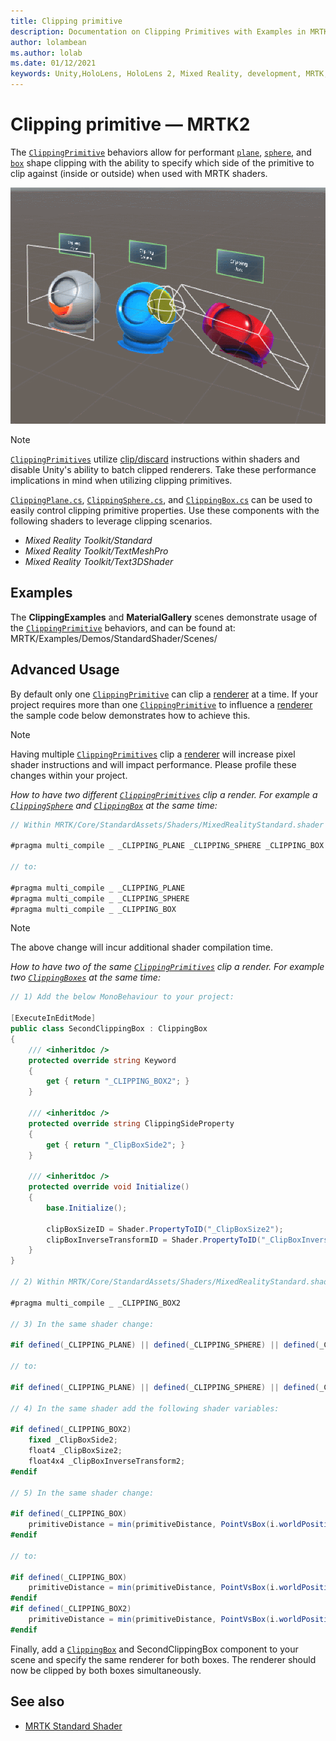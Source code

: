 ```yaml
---
title: Clipping primitive
description: Documentation on Clipping Primitives with Examples in MRTK
author: lolambean
ms.author: lolab
ms.date: 01/12/2021
keywords: Unity,HoloLens, HoloLens 2, Mixed Reality, development, MRTK, Clipping primitive,
---
```


# Clipping primitive &#8212; MRTK2

The [`ClippingPrimitive`](xref:Microsoft.MixedReality.Toolkit.Utilities.ClippingPrimitive?view=mixed-reality-toolkit-unity-2020-dotnet-2.8.0&preserve-view=true) behaviors allow for performant [`plane`](xref:Microsoft.MixedReality.Toolkit.Utilities.ClippingPlane?view=mixed-reality-toolkit-unity-2020-dotnet-2.8.0&preserve-view=true), [`sphere`](xref:Microsoft.MixedReality.Toolkit.Utilities.ClippingSphere?view=mixed-reality-toolkit-unity-2020-dotnet-2.8.0&preserve-view=true), and [`box`](xref:Microsoft.MixedReality.Toolkit.Utilities.ClippingBox?view=mixed-reality-toolkit-unity-2020-dotnet-2.8.0&preserve-view=true) shape clipping with the ability to specify which side of the primitive to clip against (inside or outside) when used with MRTK shaders.

![primitive clipping gizmos](../images/mrtk-standard-shader/MRTK_PrimitiveClippingGizmos.gif)

> [!NOTE]
> [`ClippingPrimitives`](xref:Microsoft.MixedReality.Toolkit.Utilities.ClippingPrimitive?view=mixed-reality-toolkit-unity-2020-dotnet-2.8.0&preserve-view=true) utilize [clip/discard](https://developer.download.nvidia.com/cg/clip.html) instructions within shaders and disable Unity's ability to batch clipped renderers. Take these performance implications in mind when utilizing clipping primitives.

[`ClippingPlane.cs`](xref:Microsoft.MixedReality.Toolkit.Utilities.ClippingPlane?view=mixed-reality-toolkit-unity-2020-dotnet-2.8.0&preserve-view=true), [`ClippingSphere.cs`](xref:Microsoft.MixedReality.Toolkit.Utilities.ClippingSphere?view=mixed-reality-toolkit-unity-2020-dotnet-2.8.0&preserve-view=true), and [`ClippingBox.cs`](xref:Microsoft.MixedReality.Toolkit.Utilities.ClippingBox?view=mixed-reality-toolkit-unity-2020-dotnet-2.8.0&preserve-view=true) can be used to easily control clipping primitive properties. Use these components with the following shaders to leverage clipping scenarios.

- *Mixed Reality Toolkit/Standard*
- *Mixed Reality Toolkit/TextMeshPro*
- *Mixed Reality Toolkit/Text3DShader*

## Examples

The **ClippingExamples** and **MaterialGallery** scenes demonstrate usage of the [`ClippingPrimitive`](xref:Microsoft.MixedReality.Toolkit.Utilities.ClippingPrimitive?view=mixed-reality-toolkit-unity-2020-dotnet-2.8.0&preserve-view=true) behaviors, and can be found at: MRTK/Examples/Demos/StandardShader/Scenes/

## Advanced Usage

By default only one [`ClippingPrimitive`](xref:Microsoft.MixedReality.Toolkit.Utilities.ClippingPrimitive?view=mixed-reality-toolkit-unity-2020-dotnet-2.8.0&preserve-view=true) can clip a [renderer](https://docs.unity3d.com/ScriptReference/Renderer.html) at a time. If your project requires more than one [`ClippingPrimitive`](xref:Microsoft.MixedReality.Toolkit.Utilities.ClippingPrimitive?view=mixed-reality-toolkit-unity-2020-dotnet-2.8.0&preserve-view=true) to influence a [renderer](https://docs.unity3d.com/ScriptReference/Renderer.html)  the sample code below demonstrates how to achieve this.

> [!NOTE]
> Having multiple [`ClippingPrimitives`](xref:Microsoft.MixedReality.Toolkit.Utilities.ClippingPrimitive?view=mixed-reality-toolkit-unity-2020-dotnet-2.8.0&preserve-view=true) clip a [renderer](https://docs.unity3d.com/ScriptReference/Renderer.html) will increase pixel shader instructions and will impact performance. Please profile these changes within your project.

*How to have two different [`ClippingPrimitives`](xref:Microsoft.MixedReality.Toolkit.Utilities.ClippingPrimitive?view=mixed-reality-toolkit-unity-2020-dotnet-2.8.0&preserve-view=true) clip a render. For example a [`ClippingSphere`](xref:Microsoft.MixedReality.Toolkit.Utilities.ClippingSphere?view=mixed-reality-toolkit-unity-2020-dotnet-2.8.0&preserve-view=true) and [`ClippingBox`](xref:Microsoft.MixedReality.Toolkit.Utilities.ClippingBox?view=mixed-reality-toolkit-unity-2020-dotnet-2.8.0&preserve-view=true) at the same time:*

```C#
// Within MRTK/Core/StandardAssets/Shaders/MixedRealityStandard.shader (or another MRTK shader) change:

#pragma multi_compile _ _CLIPPING_PLANE _CLIPPING_SPHERE _CLIPPING_BOX

// to:

#pragma multi_compile _ _CLIPPING_PLANE
#pragma multi_compile _ _CLIPPING_SPHERE
#pragma multi_compile _ _CLIPPING_BOX
```

> [!NOTE]
> The above change will incur additional shader compilation time.

*How to have two of the same [`ClippingPrimitives`](xref:Microsoft.MixedReality.Toolkit.Utilities.ClippingPrimitive?view=mixed-reality-toolkit-unity-2020-dotnet-2.8.0&preserve-view=true) clip a render. For example two [`ClippingBoxes`](xref:Microsoft.MixedReality.Toolkit.Utilities.ClippingBox?view=mixed-reality-toolkit-unity-2020-dotnet-2.8.0&preserve-view=true) at the same time:*

```C#
// 1) Add the below MonoBehaviour to your project:

[ExecuteInEditMode]
public class SecondClippingBox : ClippingBox
{
    /// <inheritdoc />
    protected override string Keyword
    {
        get { return "_CLIPPING_BOX2"; }
    }

    /// <inheritdoc />
    protected override string ClippingSideProperty
    {
        get { return "_ClipBoxSide2"; }
    }

    /// <inheritdoc />
    protected override void Initialize()
    {
        base.Initialize();

        clipBoxSizeID = Shader.PropertyToID("_ClipBoxSize2");
        clipBoxInverseTransformID = Shader.PropertyToID("_ClipBoxInverseTransform2");
    }
}

// 2) Within MRTK/Core/StandardAssets/Shaders/MixedRealityStandard.shader (or another MRTK shader) add the following multi_compile pragma:

#pragma multi_compile _ _CLIPPING_BOX2

// 3) In the same shader change:

#if defined(_CLIPPING_PLANE) || defined(_CLIPPING_SPHERE) || defined(_CLIPPING_BOX)

// to:

#if defined(_CLIPPING_PLANE) || defined(_CLIPPING_SPHERE) || defined(_CLIPPING_BOX) || defined(_CLIPPING_BOX2)

// 4) In the same shader add the following shader variables:

#if defined(_CLIPPING_BOX2)
    fixed _ClipBoxSide2;
    float4 _ClipBoxSize2;
    float4x4 _ClipBoxInverseTransform2;
#endif

// 5) In the same shader change:

#if defined(_CLIPPING_BOX)
    primitiveDistance = min(primitiveDistance, PointVsBox(i.worldPosition.xyz, _ClipBoxSize.xyz, _ClipBoxInverseTransform) * _ClipBoxSide);
#endif

// to:

#if defined(_CLIPPING_BOX)
    primitiveDistance = min(primitiveDistance, PointVsBox(i.worldPosition.xyz, _ClipBoxSize.xyz, _ClipBoxInverseTransform) * _ClipBoxSide);
#endif
#if defined(_CLIPPING_BOX2)
    primitiveDistance = min(primitiveDistance, PointVsBox(i.worldPosition.xyz, _ClipBoxSize2.xyz, _ClipBoxInverseTransform2) * _ClipBoxSide2);
#endif
```

Finally, add a [`ClippingBox`](xref:Microsoft.MixedReality.Toolkit.Utilities.ClippingBox?view=mixed-reality-toolkit-unity-2020-dotnet-2.8.0&preserve-view=true) and SecondClippingBox component to your scene and specify the same renderer for both boxes. The renderer should now be clipped by both boxes simultaneously.

## See also

- [MRTK Standard Shader](mrtk-standard-shader.md)
